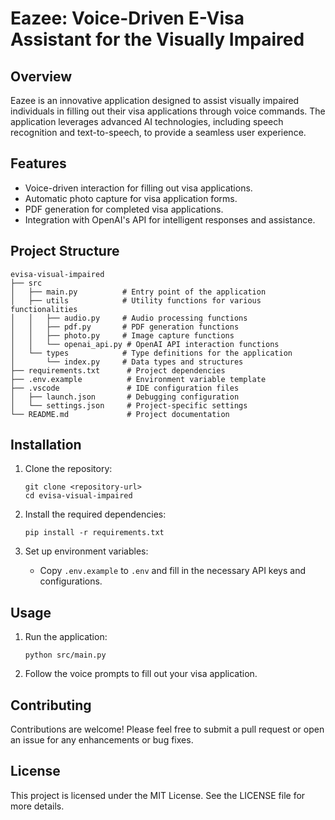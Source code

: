 # Eazee: Voice-Driven E-Visa Assistant for the Visually Impaired

## Overview
Eazee is an innovative application designed to assist visually impaired individuals in filling out their visa applications through voice commands. The application leverages advanced AI technologies, including speech recognition and text-to-speech, to provide a seamless user experience.

## Features
- Voice-driven interaction for filling out visa applications.
- Automatic photo capture for visa application forms.
- PDF generation for completed visa applications.
- Integration with OpenAI's API for intelligent responses and assistance.

## Project Structure
```
evisa-visual-impaired
├── src
│   ├── main.py          # Entry point of the application
│   ├── utils            # Utility functions for various functionalities
│   │   ├── audio.py     # Audio processing functions
│   │   ├── pdf.py       # PDF generation functions
│   │   ├── photo.py     # Image capture functions
│   │   └── openai_api.py # OpenAI API interaction functions
│   └── types            # Type definitions for the application
│       └── index.py     # Data types and structures
├── requirements.txt      # Project dependencies
├── .env.example          # Environment variable template
├── .vscode               # IDE configuration files
│   ├── launch.json       # Debugging configuration
│   └── settings.json     # Project-specific settings
└── README.md             # Project documentation
```

## Installation
1. Clone the repository:
   ```
   git clone <repository-url>
   cd evisa-visual-impaired
   ```

2. Install the required dependencies:
   ```
   pip install -r requirements.txt
   ```

3. Set up environment variables:
   - Copy `.env.example` to `.env` and fill in the necessary API keys and configurations.

## Usage
1. Run the application:
   ```
   python src/main.py
   ```

2. Follow the voice prompts to fill out your visa application.

## Contributing
Contributions are welcome! Please feel free to submit a pull request or open an issue for any enhancements or bug fixes.

## License
This project is licensed under the MIT License. See the LICENSE file for more details.